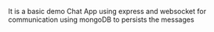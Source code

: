 It is a basic demo Chat App using express and websocket for communication using mongoDB to persists the messages
